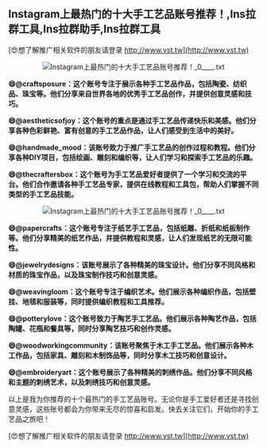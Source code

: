 ## **Instagram上最热门的十大手工艺品账号推荐！,Ins拉群工具,Ins拉群助手,Ins拉群工具**

[😍想了解推广相关软件的朋友请登录 http://www.vst.tw](http://www.vst.tw)

 <center><img src="https://vst.tw/MP4/tuiguang/png/8.png" alt="Instagram上最热门的十大手工艺品账号推荐！_0____.txt"></center>

**😄@craftsposure：这个账号专注于展示各种手工艺品作品，包括陶瓷、纺织品、珠宝等。他们分享来自世界各地的优秀手工艺品创作，并提供创意灵感和技巧。**

**😄@aestheticsofjoy：这个账号的重点是通过手工艺品传递快乐和美感。他们分享各种色彩鲜艳、富有创意的手工艺品作品，让人们感受到生活中的美好。**

**😄@handmade_mood：该账号致力于推广手工艺品的创作过程和教程。他们分享各种DIY项目，包括绘画、雕刻和编织等，让人们学习和探索手工艺品的乐趣。**

**😄@thecraftersbox：这个账号为手工艺品爱好者提供了一个学习和交流的平台。他们合作邀请各种手工艺品专家，提供在线教程和工具包，帮助人们掌握不同类型的手工艺品技能。**

 <center><img src="https://vst.tw/MP4/tuiguang/png/5.png" alt="Instagram上最热门的十大手工艺品账号推荐！_0____.txt"></center>

**😄@papercrafts：这个账号专注于纸艺手工艺品，包括纸雕、折纸和纸板制作等。他们分享精美的纸艺作品，并提供教程和灵感，让人们发现纸艺的无限可能性。**

**😄@jewelrydesigns：该账号展示了各种精美的珠宝设计。他们分享不同风格和材质的珠宝作品，以及珠宝制作技巧和创意灵感。**

**😄@weavingloom：这个账号专注于编织艺术。他们展示各种编织作品，包括壁挂、地毯和服装等，同时提供编织教程和工具推荐。**

**😄@potterylove：这个账号致力于陶艺手工艺品。他们展示各种陶艺作品，包括陶罐、花瓶和餐具等，同时分享陶艺技巧和创作灵感。**

**😄@woodworkingcommunity：该账号聚焦于木工手工艺品。他们展示各种木工作品，包括家具、雕刻和木制饰品等，同时分享木工技巧和创意设计。**

**😄@embroideryart：这个账号展示了各种精美的刺绣作品。他们分享不同风格和主题的刺绣艺术，以及刺绣技巧和创意灵感。**

以上是我为你推荐的十个最热门的手工艺品账号。无论你是手工爱好者还是寻找创意灵感，这些账号都会为你带来无尽的惊喜和启发。快去关注它们，开始你的手工艺品之旅吧！

[😍想了解推广相关软件的朋友请登录 http://www.vst.tw](http://www.vst.tw)



